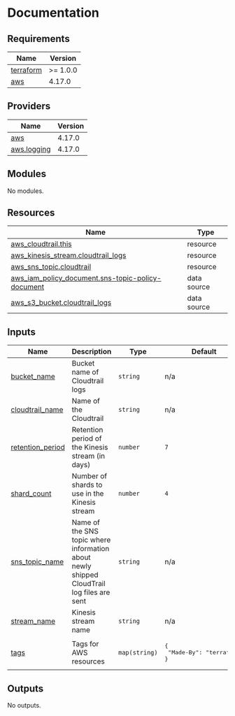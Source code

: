 # Documentation

<!-- BEGINNING OF PRE-COMMIT-TERRAFORM DOCS HOOK -->
## Requirements

| Name | Version |
|------|---------|
| <a name="requirement_terraform"></a> [terraform](#requirement\_terraform) | >= 1.0.0 |
| <a name="requirement_aws"></a> [aws](#requirement\_aws) | 4.17.0 |

## Providers

| Name | Version |
|------|---------|
| <a name="provider_aws"></a> [aws](#provider\_aws) | 4.17.0 |
| <a name="provider_aws.logging"></a> [aws.logging](#provider\_aws.logging) | 4.17.0 |

## Modules

No modules.

## Resources

| Name | Type |
|------|------|
| [aws_cloudtrail.this](https://registry.terraform.io/providers/hashicorp/aws/4.17.0/docs/resources/cloudtrail) | resource |
| [aws_kinesis_stream.cloudtrail_logs](https://registry.terraform.io/providers/hashicorp/aws/4.17.0/docs/resources/kinesis_stream) | resource |
| [aws_sns_topic.cloudtrail](https://registry.terraform.io/providers/hashicorp/aws/4.17.0/docs/resources/sns_topic) | resource |
| [aws_iam_policy_document.sns-topic-policy-document](https://registry.terraform.io/providers/hashicorp/aws/4.17.0/docs/data-sources/iam_policy_document) | data source |
| [aws_s3_bucket.cloudtrail_logs](https://registry.terraform.io/providers/hashicorp/aws/4.17.0/docs/data-sources/s3_bucket) | data source |

## Inputs

| Name | Description | Type | Default | Required |
|------|-------------|------|---------|:--------:|
| <a name="input_bucket_name"></a> [bucket\_name](#input\_bucket\_name) | Bucket name of Cloudtrail logs | `string` | n/a | yes |
| <a name="input_cloudtrail_name"></a> [cloudtrail\_name](#input\_cloudtrail\_name) | Name of the Cloudtrail | `string` | n/a | yes |
| <a name="input_retention_period"></a> [retention\_period](#input\_retention\_period) | Retention period of the Kinesis stream (in days) | `number` | `7` | no |
| <a name="input_shard_count"></a> [shard\_count](#input\_shard\_count) | Number of shards to use in the Kinesis stream | `number` | `4` | no |
| <a name="input_sns_topic_name"></a> [sns\_topic\_name](#input\_sns\_topic\_name) | Name of the SNS topic where information about newly shipped CloudTrail log files are sent | `string` | n/a | yes |
| <a name="input_stream_name"></a> [stream\_name](#input\_stream\_name) | Kinesis stream name | `string` | n/a | yes |
| <a name="input_tags"></a> [tags](#input\_tags) | Tags for AWS resources | `map(string)` | <pre>{<br>  "Made-By": "terraform"<br>}</pre> | no |

## Outputs

No outputs.
<!-- END OF PRE-COMMIT-TERRAFORM DOCS HOOK -->
